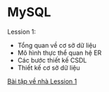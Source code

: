 # MySQL

Lession 1: 

- Tổng quan về cơ sở dữ liệu
- Mô hình thực thể quan hệ ER
- Các bước thiết kế CSDL
- Thiết kế cơ sở dữ liệu

[Bài tập về nhà Lession 1]()
